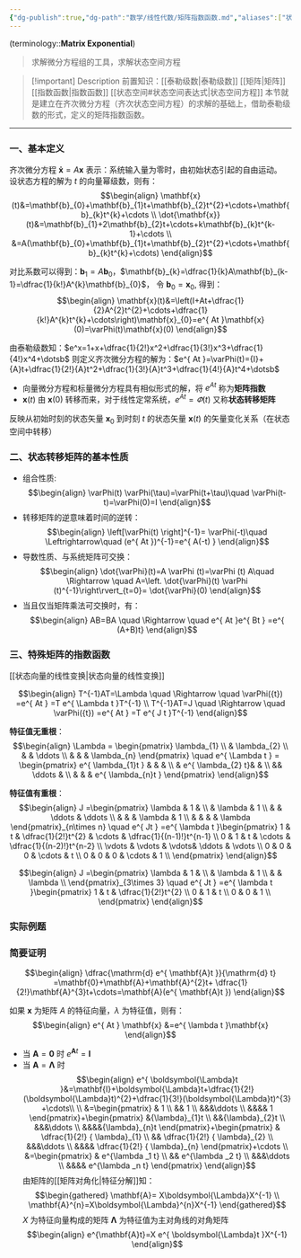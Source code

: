 ```yaml
---
{"dg-publish":true,"dg-path":"数学/线性代数/矩阵指数函数.md","aliases":["状态转移矩阵"],"permalink":"/数学/线性代数/矩阵指数函数/","dgPassFrontmatter":true,"noteIcon":"","created":"2024-08-08T12:52:50.248+08:00","updated":"2024-12-08T11:35:43.246+08:00"}
---
```



(terminology::**Matrix Exponential**)
>求解微分方程组的工具，求解状态空间方程

>[!important] Description 
>前置知识：[[泰勒级数\|泰勒级数]]  [[矩阵\|矩阵]]   [[指数函数\|指数函数]]  [[状态空间#状态空间表达式\|状态空间方程]]
>本节就是建立在齐次微分方程（齐次状态空间方程）的求解的基础上，借助泰勒级数的形式，定义的矩阵指数函数。

***
### 一、基本定义
齐次微分方程 $\mathbf{\dot{x}}=A\mathbf{x}$ 表示：系统输入量为零时，由初始状态引起的自由运动。
设状态方程的解为 $t$ 的向量幂级数，则有：
$$\begin{align}
\mathbf{x}(t)&=\mathbf{b}_{0}+\mathbf{b}_{1}t+\mathbf{b}_{2}t^{2}+\cdots+\mathbf{b}_{k}t^{k}+\cdots  \\
\dot{\mathbf{x}}(t)&=\mathbf{b}_{1}+2\mathbf{b}_{2}t+\cdots+k\mathbf{b}_{k}t^{k-1}+\cdots \\
&=A(\mathbf{b}_{0}+\mathbf{b}_{1}t+\mathbf{b}_{2}t^{2}+\cdots+\mathbf{b}_{k}t^{k}+\cdots)
\end{align}$$

对比系数可以得到：$\mathbf{b}_{1}=A\mathbf{b}_{0}$，$\mathbf{b}_{k}=\dfrac{1}{k}A\mathbf{b}_{k-1}=\dfrac{1}{k!}A^{k}\mathbf{b}_{0}$， 令 $\mathbf{b}_{0}=\mathbf{x}_{0}$, 得到：
$$\begin{align}
\mathbf{x}(t)&=\left(I+At+\dfrac{1}{2}A^{2}t^{2}+\cdots+\dfrac{1}{k!}A^{k}t^{k}+\cdots\right)\mathbf{x}_{0}=e^{ At }\mathbf{x}(0)=\varPhi(t)\mathbf{x}(0)
\end{align}$$

由泰勒级数知：$e^x=1+x+\dfrac{1}{2!}x^2+\dfrac{1}{3!}x^3+\dfrac{1}{4!}x^4+\dotsb$
则定义齐次微分方程的解为：$e^{ At }=\varPhi(t)={I}+{A}t+\dfrac{1}{2!}{A}t^2+\dfrac{1}{3!}{A}t^3+\dfrac{1}{4!}{A}t^4+\dotsb$
- 向量微分方程和标量微分方程具有相似形式的解，将 $e^{ At }$ 称为**矩阵指数**
-  $\mathbf{x}(t)$ 由 $\mathbf{x}(0)$ 转移而来，对于线性定常系统，$e^{ At }=\varPhi(t)$ 又称**状态转移矩阵**

反映从初始时刻的状态矢量 $\mathbf{x}_{0}$ 到时刻 $t$ 的状态矢量 $\mathbf{x}(t)$ 的矢量变化关系（在状态空间中转移）

### 二、状态转移矩阵的基本性质

- 组合性质:
$$\begin{align}
\varPhi(t) \varPhi(\tau)=\varPhi(t+\tau)\quad  \varPhi(t-t)=\varPhi(0)=I
\end{align}$$
- 转移矩阵的逆意味着时间的逆转：
$$\begin{align}
\left[\varPhi(t) \right]^{-1}= \varPhi(-t)\quad  \Leftrightarrow\quad  (e^{ At })^{-1}=e^{ A(-t) }
\end{align}$$
- 导数性质、与系统矩阵可交换：
$$\begin{align}
\dot{\varPhi}(t)=A \varPhi (t)=\varPhi (t) A\quad  \Rightarrow \quad A=\left.   \dot{\varPhi}(t) \varPhi (t)^{-1}\right\rvert_{t=0}= \dot{\varPhi}(0)
\end{align}$$
- 当且仅当矩阵乘法可交换时，有：
$$\begin{align}
AB=BA \quad  \Rightarrow \quad  e^{ At }e^{ Bt } =e^{ (A+B)t}
\end{align}$$
### 三、特殊矩阵的指数函数
[[状态向量的线性变换\|状态向量的线性变换]]

$$\begin{align}
T^{-1}AT=\Lambda \quad \Rightarrow \quad \varPhi({t}) =e^{ At } =T e^{ \Lambda t }T^{-1} \\
T^{-1}AT=J \quad \Rightarrow \quad \varPhi({t}) =e^{ At } =T e^{ J t }T^{-1}
\end{align}$$

**特征值无重根**：
$$\begin{align}
\Lambda = \begin{pmatrix}
\lambda_{1}  \\
 & \lambda_{2}  \\
 &  &  \ddots  \\
 &  &  & \lambda_{n}
\end{pmatrix} \quad  e^{ \Lambda t } = \begin{pmatrix}
e^{ \lambda_{1}t } &  &  &  \\
 & e^{ \lambda_{2} t}& &  \\
&& \ddots &  \\
 &  &  & e^{ \lambda_{n}t }
\end{pmatrix}
\end{align}$$

**特征值有重根**：
$$\begin{align}
J  =\begin{pmatrix}
\lambda  & 1 &  \\
 & \lambda  & 1 \\ 
  &  & \ddots & \ddots \\
	 &  &  & \lambda & 1 \\
  & &  &  & \lambda
\end{pmatrix}_{n\times n} \quad   e^{ Jt }  =e^{ \lambda t }\begin{pmatrix}
1 & t & \dfrac{1}{2!}t^{2} & \cdots &  \dfrac{1}{(n-1)!}t^{n-1} \\
0 & 1 & t & \cdots  & \dfrac{1}{(n-2)!}t^{n-2} \\
\vdots & \vdots & \vdots&  \ddots & \vdots \\
	0 & 0 & 0 & \cdots & t \\
	0 & 0 & 0 & \cdots & 1 \\
\end{pmatrix}
\end{align}$$

$$\begin{align}
J  =\begin{pmatrix}
\lambda  & 1 &  \\
 & \lambda  & 1 \\ 
	   &  & \lambda  \\
\end{pmatrix}_{3\times 3} \quad   e^{ Jt }  =e^{ \lambda t }\begin{pmatrix}
1 & t & \dfrac{1}{2!}t^{2}  \\
0 & 1 & t  \\
	0 & 0 & 1 \\
\end{pmatrix}
\end{align}$$
### 实际例题



### 简要证明
$$\begin{align}
\dfrac{\mathrm{d} e^{ \mathbf{A}t }}{\mathrm{d} t}  =\mathbf{0}+\mathbf{A}+\mathbf{A}^{2}t+ \dfrac{1}{2!}\mathbf{A}^{3}t+\cdots=\mathbf{A}(e^{ \mathbf{A}t })
\end{align}$$

如果 $\mathbf{x}$ 为矩阵 $A$ 的特征向量，$\lambda$ 为特征值，则有：
$$\begin{align}
e^{ At } \mathbf{x} &=e^{ \lambda t }\mathbf{x}
\end{align}$$

- 当 $\mathbf{A}=\mathbf{0}$  时   $e^{ \mathbf{A}t }=\mathbf{I}$
- 当 $\mathbf{A}=\boldsymbol{\Lambda}$  时
$$\begin{align}
e^{ \boldsymbol{\Lambda}t }&=\mathbf{I}+\boldsymbol{\Lambda}t+\dfrac{1}{2!}(\boldsymbol{\Lambda}t)^{2}+\dfrac{1}{3!}(\boldsymbol{\Lambda}t)^{3} +\cdots\\ \\
&=\begin{pmatrix}  
 & 1 \\ 
 && 1 \\ 
 &&&\ddots \\ 
 &&&& 1 \end{pmatrix}+\begin{pmatrix}  
	 &{\lambda}_{1}t \\ 
	 &&{\lambda}_{2}t \\ 
 &&&\ddots \\ 
	 &&&&{\lambda}_{n}t \end{pmatrix}+\begin{pmatrix}  
 & \dfrac{1}{2!} { \lambda}_{1} \\ 
 && \dfrac{1}{2!} { \lambda}_{2} \\ 
 &&&\ddots \\ 
 &&&& \dfrac{1}{2!} { \lambda}_{n} \end{pmatrix}+\cdots \\
&=\begin{pmatrix}  
 & e^{\lambda _1 t} \\ 
 && e^{\lambda _2 t} \\ 
 &&&\ddots \\ 
 &&&& e^{\lambda _n t} \end{pmatrix}
\end{align}$$ 
由矩阵的[[矩阵对角化\|特征分解]]知：
$$\begin{gathered}
\mathbf{A}= X\boldsymbol{\Lambda}X^{-1} \\
\mathbf{A}^{n}=X\boldsymbol{\Lambda}^{n}X^{-1}
\end{gathered}$$
$X$ 为特征向量构成的矩阵
$\boldsymbol{\Lambda}$ 为特征值为主对角线的对角矩阵
$$\begin{align}
e^{\mathbf{A}t}=X e^{ \boldsymbol{\Lambda}t }X^{-1}
\end{align}$$

